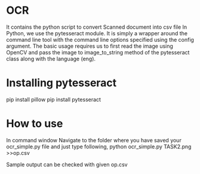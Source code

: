 # OCR
It contains the python script to convert Scanned document into csv file
In Python, we use the pytesseract module. It is simply a wrapper around the command line tool with the command line options specified using the config argument. The basic usage requires us to first read the image using OpenCV and pass the image to image_to_string method of the pytesseract class along with the language (eng).

# Installing pytesseract
pip install pillow
pip install pytesseract

# How to use
In command window Navigate to the folder where you have saved your ocr_simple.py file and just type following, 
python ocr_simple.py TASK2.png >>op.csv

Sample output can be checked with given op.csv
